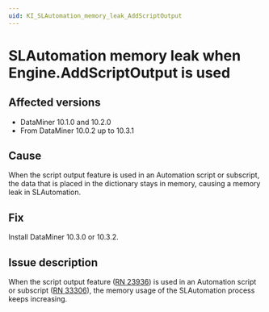 ```yaml
---
uid: KI_SLAutomation_memory_leak_AddScriptOutput
---
```


# SLAutomation memory leak when Engine.AddScriptOutput is used

## Affected versions

- DataMiner 10.1.0 and 10.2.0
- From DataMiner 10.0.2 up to 10.3.1

## Cause

When the script output feature is used in an Automation script or subscript, the data that is placed in the dictionary stays in memory, causing a memory leak in SLAutomation.

## Fix

Install DataMiner 10.3.0 or 10.3.2.

## Issue description

When the script output feature ([RN 23936](xref:General_Main_Release_10.1.0_new_features_5#possibility-to-add-update-or-clear-the-script-output-id_23936)) is used in an Automation script or subscript ([RN 33306](xref:General_Feature_Release_10.2.7#new-subscript-option-extendederrorinfo-id_33306)), the memory usage of the SLAutomation process keeps increasing.
